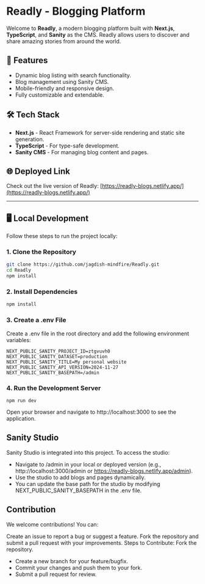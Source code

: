 # Readly - Blogging Platform

Welcome to **Readly**, a modern blogging platform built with **Next.js**, **TypeScript**, and **Sanity** as the CMS. Readly allows users to discover and share amazing stories from around the world.

## 🚀 Features

- Dynamic blog listing with search functionality.
- Blog management using Sanity CMS.
- Mobile-friendly and responsive design.
- Fully customizable and extendable.

## 🛠️ Tech Stack

- **Next.js** - React Framework for server-side rendering and static site generation.
- **TypeScript** - For type-safe development.
- **Sanity CMS** - For managing blog content and pages.

## 🌐 Deployed Link

Check out the live version of Readly: [https://readly-blogs.netlify.app/](https://readly-blogs.netlify.app/)

---

## 🖥️ Local Development

Follow these steps to run the project locally:

### 1. Clone the Repository

```bash
git clone https://github.com/jagdish-mindfire/Readly.git
cd Readly
npm install
```
### 2. Install Dependencies
```bash
npm install
```
### 3. Create a .env File
Create a .env file in the root directory and add the following environment variables:
```env
NEXT_PUBLIC_SANITY_PROJECT_ID=ztgvuvh0
NEXT_PUBLIC_SANITY_DATASET=production
NEXT_PUBLIC_SANITY_TITLE=My personal website
NEXT_PUBLIC_SANITY_API_VERSION=2024-11-27
NEXT_PUBLIC_SANITY_BASEPATH=/admin
```
### 4. Run the Development Server
```
npm run dev
```
Open your browser and navigate to http://localhost:3000 to see the application.

##  Sanity Studio
Sanity Studio is integrated into this project. To access the studio:

- Navigate to /admin in your local or deployed version (e.g., http://localhost:3000/admin or https://readly-blogs.netlify.app/admin).
- Use the studio to add blogs and pages dynamically.
- You can update the base path for the studio by modifying NEXT_PUBLIC_SANITY_BASEPATH in the .env file.

## Contribution
We welcome contributions! You can:

Create an issue to report a bug or suggest a feature.
Fork the repository and submit a pull request with your improvements.
Steps to Contribute:
Fork the repository.
- Create a new branch for your feature/bugfix.
- Commit your changes and push them to your fork.
- Submit a pull request for review.




